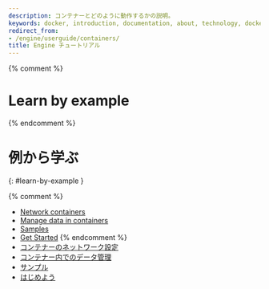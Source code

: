 ```yaml
---
description: コンテナーとどのように動作するかの説明。
keywords: docker, introduction, documentation, about, technology, docker.io, user, guide, user's, manual, platform, framework, home, intro
redirect_from:
- /engine/userguide/containers/
title: Engine チュートリアル
---
```


{% comment %}
# Learn by example
{% endcomment %}
# 例から学ぶ
{: #learn-by-example }

{% comment %}
* [Network containers](/engine/tutorials/networkingcontainers.md)
* [Manage data in containers](/engine/tutorials/dockervolumes.md)
* [Samples](/samples/)
* [Get Started](/get-started/)
{% endcomment %}
* [コンテナーのネットワーク設定](/engine/tutorials/networkingcontainers.md)
* [コンテナー内でのデータ管理](/engine/tutorials/dockervolumes.md)
* [サンプル](/samples/)
* [はじめよう](/get-started/)
